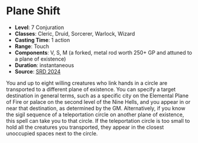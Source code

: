 # Plane Shift

- **Level**: 7 Conjuration
- **Classes**: Cleric, Druid, Sorcerer, Warlock, Wizard
- **Casting Time**: 1 action
- **Range**: Touch
- **Components**: V, S, M (a forked, metal rod worth 250+ GP and attuned to a plane of existence)
- **Duration**: instantaneous
- **Source**: [SRD 2024](../../../srds/SRD_2024.pdf)

You and up to eight willing creatures who link hands in a circle are transported to a different plane of existence. You can specify a target destination in general terms, such as a specific city on the Elemental Plane of Fire or palace on the second level of the Nine Hells, and you appear in or near that destination, as determined by the GM. Alternatively, if you know the sigil sequence of a teleportation circle on another plane of existence, this spell can take you to that circle. If the teleportation circle is too small to hold all the creatures you transported, they appear in the closest unoccupied spaces next to the circle.

